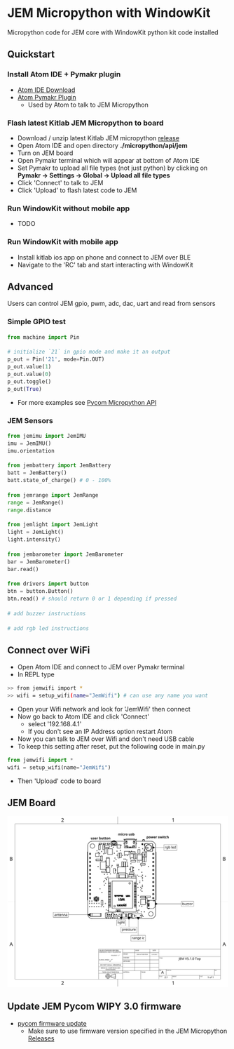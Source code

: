 # JEM Micropython with WindowKit
Micropython code for JEM core with WindowKit python kit code installed

## Quickstart
### Install Atom IDE + Pymakr plugin
- [Atom IDE Download](https://atom.io/)
- [Atom Pymakr Plugin](https://atom.io/packages/pymakr)
   + Used by Atom to talk to JEM Micropython

### Flash latest Kitlab JEM Micropython to board
- Download / unzip latest Kitlab JEM micropython [release](https://github.com/kitlab-io/micropython/releases)
- Open Atom IDE and open directory **./micropython/api/jem**
- Turn on JEM board
- Open Pymakr terminal which will appear at bottom of Atom IDE
- Set Pymakr to upload all file types (not just python) by clicking on **Pymakr -> Settings -> Global -> Upload all file types**
- Click 'Connect' to talk to JEM
- Click 'Upload' to flash latest code to JEM

### Run WindowKit without mobile app
- TODO

### Run WindowKit with mobile app
- Install kitlab ios app on phone and connect to JEM over BLE
- Navigate to the 'RC' tab and start interacting with WindowKit

## Advanced
Users can control JEM gpio, pwm, adc, dac, uart and read from sensors

### Simple GPIO test
```python
from machine import Pin

# initialize `21` in gpio mode and make it an output
p_out = Pin('21', mode=Pin.OUT)
p_out.value(1)
p_out.value(0)
p_out.toggle()
p_out(True)
```

- For more examples see [Pycom Micropython API](https://docs.pycom.io/firmwareapi/pycom/machine/)

### JEM Sensors
```python
from jemimu import JemIMU
imu = JemIMU()
imu.orientation

from jembattery import JemBattery
batt = JemBattery()
batt.state_of_charge() # 0 - 100%

from jemrange import JemRange
range = JemRange()
range.distance

from jemlight import JemLight
light = JemLight()
light.intensity()

from jembarometer import JemBarometer
bar = JemBarometer()
bar.read()

from drivers import button
btn = button.Button()
btn.read() # should return 0 or 1 depending if pressed

# add buzzer instructions

# add rgb led instructions
```

## Connect over WiFi
- Open Atom IDE and connect to JEM over Pymakr terminal
- In REPL type
```bash
>> from jemwifi import *
>> wifi = setup_wifi(name="JemWifi") # can use any name you want
```
- Open your Wifi network and look for 'JemWifi' then connect
- Now go back to Atom IDE and click 'Connect'
   + select '192.168.4.1'
   + If you don't see an IP Address option restart Atom
- Now you can talk to JEM over Wifi and don't need USB cable
- To keep this setting after reset, put the following code in main.py
```python
from jemwifi import *
wifi = setup_wifi(name="JemWifi")
```
- Then 'Upload' code to board

## JEM Board
![Image of JEM Board V5.1.0](docs/JEM-V5.1.0-drawing.png)

## Update JEM Pycom WIPY 3.0 firmware
- [pycom firmware update](https://docs.pycom.io/updatefirmware/device/)
  + Make sure to use firmware version specified in the JEM Micropython [Releases](https://github.com/kitlab-io/micropython/releases)
